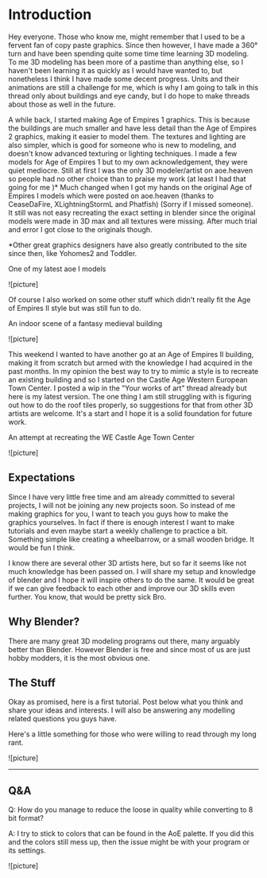 # Introduction

Hey everyone. Those who know me, might remember that I used to be a fervent fan of copy paste graphics. Since then however, I have made a 360° turn and have been spending quite some time time learning 3D modeling. To me 3D modeling has been more of a pastime than anything else, so I haven't been learning it as quickly as I would have wanted to, but nonetheless I think I have made some decent progress. Units and their animations are still a challenge for me, which is why I am going to talk in this thread only about buildings and eye candy, but I do hope to make threads about those as well in the future.

A while back, I started making Age of Empires 1 graphics. This is because the buildings are much smaller and have less detail than the Age of Empires 2 graphics, making it easier to model them. The textures and lighting are also simpler, which is good for someone who is new to modeling, and doesn't know advanced texturing or lighting techniques. I made a few models for Age of Empires 1 but to my own acknowledgement, they were quiet mediocre. Still at first I was the only 3D modeler/artist on aoe.heaven so people had no other choice than to praise my work (at least I had that going for me )* Much changed when I got my hands on the original Age of Empires I models which were posted on aoe.heaven (thanks to CeaseDaFire, XLightningStormL and Phatfish) (Sorry if I missed someone). It still was not easy recreating the exact setting in blender since the original models were made in 3D max and all textures were missing. After much trial and error I got close to the originals though.

\*Other great graphics designers have also greatly contributed to the site since then, like Yohomes2 and Toddler.

One of my latest aoe I models

![picture]

Of course I also worked on some other stuff which didn't really fit the Age of Empires II style but was still fun to do.

An indoor scene of a fantasy medieval building

![picture]

This weekend I wanted to have another go at an Age of Empires II building, making it from scratch but armed with the knowledge I had acquired in the past months. In my opinion the best way to try to mimic a style is to recreate an existing building and so I started on the Castle Age Western European Town Center. I posted a wip in the "Your works of art" thread already but here is my latest version. The one thing I am still struggling with is figuring out how to do the roof tiles properly, so suggestions for that from other 3D artists are welcome. It's a start and I hope it is a solid foundation for future work.

An attempt at recreating the WE Castle Age Town Center

![picture]

## Expectations
Since I have very little free time and am already committed to several projects, I will not be joining any new projects soon. So instead of me making graphics for you, I want to teach you guys how to make the graphics yourselves. In fact if there is enough interest I want to make tutorials and even maybe start a weekly challenge to practice a bit. Something simple like creating a wheelbarrow, or a small wooden bridge. It would be fun I think.

I know there are several other 3D artists here, but so far it seems like not much knowledge has been passed on. I will share my setup and knowledge of blender and I hope it will inspire others to do the same. It would be great if we can give feedback to each other and improve our 3D skills even further. You know, that would be pretty sick Bro.

## Why Blender?
There are many great 3D modeling programs out there, many arguably better than Blender. However Blender is free and since most of us are just hobby modders,
it is the most obvious one.

## The Stuff
Okay as promised, here is a first tutorial. Post below what you think and share your ideas and interests. I will also be answering any modelling related questions you guys have.

Here's a little something for those who were willing to read through my long rant.

![picture]

------------------------------------------------------------------------------------------------------------------------------------------------------


## Q&A

Q: How do you manage to reduce the loose in quality while converting to 8 bit format?

A: I try to stick to colors that can be found in the AoE palette. If you did this and the colors still mess up, then the issue might be with your program or its settings.

![picture]
